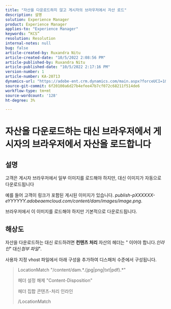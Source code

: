 ```yaml
---
title: "자산을 다운로드하지 않고 게시자의 브라우저에서 자산 로드"
description: 설명
solution: Experience Manager
product: Experience Manager
applies-to: "Experience Manager"
keywords: “KCS”
resolution: Resolution
internal-notes: null
bug: false
article-created-by: Ruxandra Nitu
article-created-date: "10/5/2022 2:08:56 PM"
article-published-by: Ruxandra Nitu
article-published-date: "10/5/2022 2:17:16 PM"
version-number: 1
article-number: KA-20713
dynamics-url: "https://adobe-ent.crm.dynamics.com/main.aspx?forceUCI=1&pagetype=entityrecord&etn=knowledgearticle&id=a7a6973c-b744-ed11-bba2-0022480869de"
source-git-commit: 6f20100a6d27b4efee47b7cf072c68211f514de6
workflow-type: tm+mt
source-wordcount: '128'
ht-degree: 3%

---
```


# 자산을 다운로드하는 대신 브라우저에서 게시자의 브라우저에서 자산을 로드합니다

## 설명


고객은 게시자 브라우저에서 일부 이미지를 로드해야 하지만, 대신 이미지가 자동으로 다운로드됩니다

예를 들어 고객이 링크가 포함된 게시된 이미지가 있습니다. *publish-pXXXXXX-eYYYYYY.adobeaemcloud.com/content/dam/images/image.png*.

브라우저에서 이 이미지를 로드해야 하지만 기본적으로 다운로드됩니다.


## 해상도


자산을 다운로드하는 대신 로드하려면 <b>컨텐츠 처리</b> 자산의 헤더는 &quot; 이어야 합니다.*인라인*&quot; 대신&#x200B;*첨부 파일*&quot;.

사용자 지정 vhost 파일에서 아래 구성을 추가하여 디스패처 수준에서 구성됩니다.




> LocationMatch &quot;\/content\/dam.\*\.(jpg|png|txt|pdf).\*&quot;
> 
> 헤더 설정 해제 &quot;Content-Disposition&quot;
> 
> 헤더 집합 콘텐츠-처리 인라인
> 
> /LocationMatch





